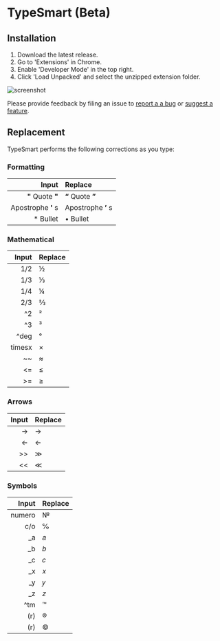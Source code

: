 # TypeSmart (Beta)

## Installation

1. Download the latest release.
2. Go to 'Extensions' in Chrome.
3. Enable 'Developer Mode' in the top right.
4. Click 'Load Unpacked' and select the unzipped extension folder.

![screenshot](https://camo.githubusercontent.com/edc65aa854e00ac2021a8bda200bc7b606a6ed14/68747470733a2f2f692e696d6775722e636f6d2f786463686451612e706e67)

Please provide feedback by filing an issue to [report a a bug](https://github.com/round/TypeSmart-beta/issues/new?labels=bug&template=bug.md) or [suggest a feature](https://github.com/round/TypeSmart-beta/issues/new?labels=feature&template=feature.md).


## Replacement

TypeSmart performs the following corrections as you type:

### Formatting

Input|Replace
-:|:-
**"** Quote **"**|**“** Quote **”**
Apostrophe **'** s|Apostrophe **’** s
|* Bullet|• Bullet

### Mathematical

Input|Replace
-:|:-
1/2|½
1/3|⅓
1/4|¼
2/3|⅔
^2|²
^3|³|
^deg|°
timesx|×
~~ |≈
<=|≤
|>=|≥

### Arrows

Input|Replace
-:|:-
->|→
<-|←
|>>|≫
<<|≪

### Symbols

Input|Replace
-:|:-
numero|№
c/o|℅
_a|𝑎
_b|𝑏
_c|𝑐
_x|𝑥
_y|𝑦
_z|𝑧
^tm|™
(r)|®
(r)|©


